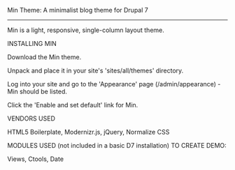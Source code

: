 Min Theme: A minimalist blog theme for Drupal 7

--------------------------------------------

Min is a light, responsive, single-column layout theme.

INSTALLING MIN

Download the Min theme.

Unpack and place it in your site's 'sites/all/themes' directory.

Log into your site and go to the 'Appearance' page (/admin/appearance) -  Min should be listed.

Click the 'Enable and set default' link for Min.

VENDORS USED

HTML5 Boilerplate, Modernizr.js, jQuery, Normalize CSS

MODULES USED (not included in a basic D7 installation) TO CREATE DEMO:

Views, Ctools, Date

